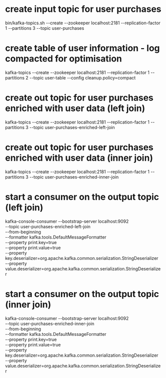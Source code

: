 
# create input topic for user purchases
bin/kafka-topics.sh --create --zookeeper localhost:2181 --replication-factor 1 --partitions 3 --topic user-purchases

# create table of user information - log compacted for optimisation
kafka-topics --create --zookeeper localhost:2181 --replication-factor 1 --partitions 2 --topic user-table --config cleanup.policy=compact

# create out topic for user purchases enriched with user data (left join)
kafka-topics --create --zookeeper localhost:2181 --replication-factor 1 --partitions 3 --topic user-purchases-enriched-left-join

# create out topic for user purchases enriched with user data (inner join)
kafka-topics --create --zookeeper localhost:2181 --replication-factor 1 --partitions 3 --topic user-purchases-enriched-inner-join

# start a consumer on the output topic (left join)
kafka-console-consumer --bootstrap-server localhost:9092 \
    --topic user-purchases-enriched-left-join \
    --from-beginning \
    --formatter kafka.tools.DefaultMessageFormatter \
    --property print.key=true \
    --property print.value=true \
    --property key.deserializer=org.apache.kafka.common.serialization.StringDeserializer \
    --property value.deserializer=org.apache.kafka.common.serialization.StringDeserializer


# start a consumer on the output topic (inner join)
kafka-console-consumer --bootstrap-server localhost:9092 \
    --topic user-purchases-enriched-inner-join \
    --from-beginning \
    --formatter kafka.tools.DefaultMessageFormatter \
    --property print.key=true \
    --property print.value=true \
    --property key.deserializer=org.apache.kafka.common.serialization.StringDeserializer \
    --property value.deserializer=org.apache.kafka.common.serialization.StringDeserializer
